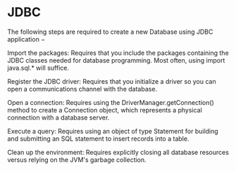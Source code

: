 # JDBC
The following steps are required to create a new Database using JDBC application −

Import the packages: Requires that you include the packages containing the JDBC classes needed for database programming. Most often, using import java.sql.* will suffice.

Register the JDBC driver: Requires that you initialize a driver so you can open a communications channel with the database.

Open a connection: Requires using the DriverManager.getConnection() method to create a Connection object, which represents a physical connection with a database server.

Execute a query: Requires using an object of type Statement for building and submitting an SQL statement to insert records into a table.

Clean up the environment: Requires explicitly closing all database resources versus relying on the JVM's garbage collection.
